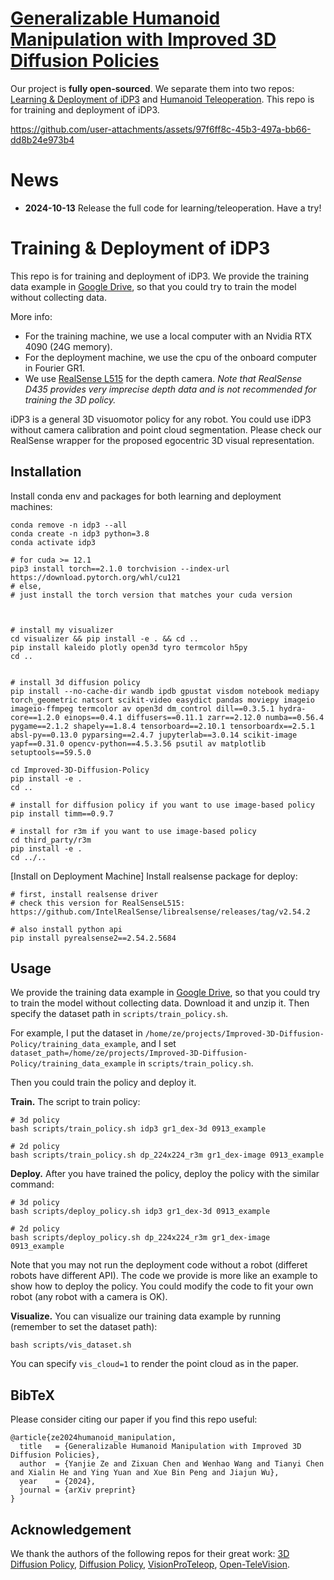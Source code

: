 # [Generalizable Humanoid Manipulation with Improved 3D Diffusion Policies](https://humanoid-manipulation.github.io/)

Our project is **fully open-sourced**. We separate them into two repos: [Learning & Deployment of iDP3](https://github.com/YanjieZe/Improved-3D-Diffusion-Policy) and [Humanoid Teleoperation](https://github.com/YanjieZe/Humanoid-Teleoperation). This repo is for training and deployment of iDP3.


https://github.com/user-attachments/assets/97f6ff8c-45b3-497a-bb66-dd8b24e973b4


# News

- **2024-10-13** Release the full code for learning/teleoperation. Have a try!


# Training & Deployment of iDP3

This repo is for training and deployment of iDP3. We provide the training data example in [Google Drive](https://drive.google.com/file/d/1c-rDOe1CcJM8iUuT1ecXKjDYAn-afy2e/view?usp=sharing), so that you could try to train the model without collecting data.

More info:
- For the training machine, we use a local computer with an Nvidia RTX 4090 (24G memory). 
- For the deployment machine, we use the cpu of the onboard computer in Fourier GR1.
- We use [RealSense L515](https://www.intelrealsense.com/lidar-camera-l515/) for the depth camera. *Note that RealSense D435 provides very imprecise depth data and is not recommended for training the 3D policy.*



iDP3 is a general 3D visuomotor policy for any robot. You could use iDP3 without camera calibration and point cloud segmentation. Please check our RealSense wrapper for the proposed egocentric 3D visual representation.




## Installation

Install conda env and packages for both learning and deployment machines:

    conda remove -n idp3 --all
    conda create -n idp3 python=3.8
    conda activate idp3
    
    # for cuda >= 12.1
    pip3 install torch==2.1.0 torchvision --index-url https://download.pytorch.org/whl/cu121
    # else, 
    # just install the torch version that matches your cuda version
    
    

    # install my visualizer
    cd visualizer && pip install -e . && cd ..
    pip install kaleido plotly open3d tyro termcolor h5py
    cd ..


    # install 3d diffusion policy
    pip install --no-cache-dir wandb ipdb gpustat visdom notebook mediapy torch_geometric natsort scikit-video easydict pandas moviepy imageio imageio-ffmpeg termcolor av open3d dm_control dill==0.3.5.1 hydra-core==1.2.0 einops==0.4.1 diffusers==0.11.1 zarr==2.12.0 numba==0.56.4 pygame==2.1.2 shapely==1.8.4 tensorboard==2.10.1 tensorboardx==2.5.1 absl-py==0.13.0 pyparsing==2.4.7 jupyterlab==3.0.14 scikit-image yapf==0.31.0 opencv-python==4.5.3.56 psutil av matplotlib setuptools==59.5.0

    cd Improved-3D-Diffusion-Policy
    pip install -e .
    cd ..

    # install for diffusion policy if you want to use image-based policy
    pip install timm==0.9.7

    # install for r3m if you want to use image-based policy
    cd third_party/r3m
    pip install -e .
    cd ../..


[Install on Deployment Machine] Install realsense package for deploy:

    # first, install realsense driver
    # check this version for RealSenseL515: https://github.com/IntelRealSense/librealsense/releases/tag/v2.54.2

    # also install python api
    pip install pyrealsense2==2.54.2.5684

## Usage

We provide the training data example in [Google Drive](https://drive.google.com/file/d/1c-rDOe1CcJM8iUuT1ecXKjDYAn-afy2e/view?usp=sharing), so that you could try to train the model without collecting data. Download it and unzip it. Then specify the dataset path in `scripts/train_policy.sh`.

For example,  I put the dataset in `/home/ze/projects/Improved-3D-Diffusion-Policy/training_data_example`, and I set `dataset_path=/home/ze/projects/Improved-3D-Diffusion-Policy/training_data_example` in `scripts/train_policy.sh`.

Then you could train the policy and deploy it.

**Train.** The script to train policy:

    # 3d policy
    bash scripts/train_policy.sh idp3 gr1_dex-3d 0913_example

    # 2d policy
    bash scripts/train_policy.sh dp_224x224_r3m gr1_dex-image 0913_example

**Deploy.** After you have trained the policy, deploy the policy with the similar command:

    # 3d policy
    bash scripts/deploy_policy.sh idp3 gr1_dex-3d 0913_example

    # 2d policy
    bash scripts/deploy_policy.sh dp_224x224_r3m gr1_dex-image 0913_example

Note that you may not run the deployment code without a robot (differet robots have different API). The code we provide is more like an example to show how to deploy the policy. You could modify the code to fit your own robot (any robot with a camera is OK).

**Visualize.** You can visualize our training data example by running (remember to set the dataset path):

    bash scripts/vis_dataset.sh

You can specify `vis_cloud=1` to render the point cloud as in the paper.


## BibTeX

Please consider citing our paper if you find this repo useful:
```
@article{ze2024humanoid_manipulation,
  title   = {Generalizable Humanoid Manipulation with Improved 3D Diffusion Policies},
  author  = {Yanjie Ze and Zixuan Chen and Wenhao Wang and Tianyi Chen and Xialin He and Ying Yuan and Xue Bin Peng and Jiajun Wu},
  year    = {2024},
  journal = {arXiv preprint}
}
```

## Acknowledgement

We thank the authors of the following repos for their great work: [3D Diffusion Policy](https://github.com/YanjieZe/3D-Diffusion-Policy), [Diffusion Policy](https://github.com/columbia-ai-robotics/diffusion_policy), [VisionProTeleop](https://github.com/Improbable-AI/VisionProTeleop), [Open-TeleVision](https://github.com/OpenTeleVision/TeleVision). 
